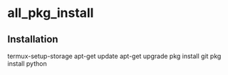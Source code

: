 # all_pkg_install


## Installation 

termux-setup-storage
apt-get update
apt-get upgrade 
pkg install git
pkg install python
